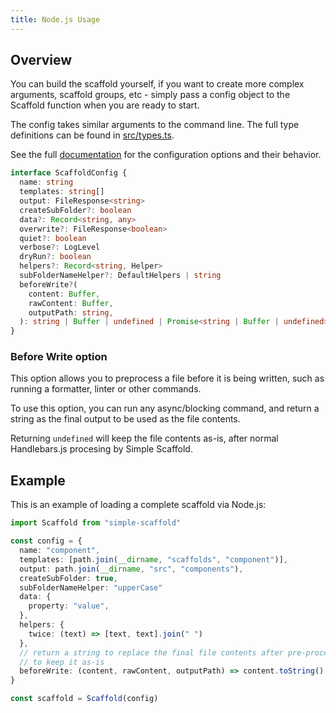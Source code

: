 ```yaml
---
title: Node.js Usage
---
```


## Overview

You can build the scaffold yourself, if you want to create more complex arguments, scaffold groups,
etc - simply pass a config object to the Scaffold function when you are ready to start.

The config takes similar arguments to the command line. The full type definitions can be found in
[src/types.ts](https://github.com/chenasraf/simple-scaffold/blob/develop/src/types.ts#L13).

See the full
[documentation](https://chenasraf.github.io/simple-scaffold/interfaces/ScaffoldConfig.html) for the
configuration options and their behavior.

```ts
interface ScaffoldConfig {
  name: string
  templates: string[]
  output: FileResponse<string>
  createSubFolder?: boolean
  data?: Record<string, any>
  overwrite?: FileResponse<boolean>
  quiet?: boolean
  verbose?: LogLevel
  dryRun?: boolean
  helpers?: Record<string, Helper>
  subFolderNameHelper?: DefaultHelpers | string
  beforeWrite?(
    content: Buffer,
    rawContent: Buffer,
    outputPath: string,
  ): string | Buffer | undefined | Promise<string | Buffer | undefined>
}
```

### Before Write option

This option allows you to preprocess a file before it is being written, such as running a formatter,
linter or other commands.

To use this option, you can run any async/blocking command, and return a string as the final output
to be used as the file contents.

Returning `undefined` will keep the file contents as-is, after normal Handlebars.js procesing by
Simple Scaffold.

## Example

This is an example of loading a complete scaffold via Node.js:

```typescript
import Scaffold from "simple-scaffold"

const config = {
  name: "component",
  templates: [path.join(__dirname, "scaffolds", "component")],
  output: path.join(__dirname, "src", "components"),
  createSubFolder: true,
  subFolderNameHelper: "upperCase"
  data: {
    property: "value",
  },
  helpers: {
    twice: (text) => [text, text].join(" ")
  },
  // return a string to replace the final file contents after pre-processing, or `undefined`
  // to keep it as-is
  beforeWrite: (content, rawContent, outputPath) => content.toString().toUpperCase()
}

const scaffold = Scaffold(config)
```
